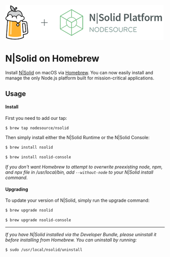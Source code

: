 ![N|Solid](/images/nsolid-homebrew.png)

# N|Solid on Homebrew

Install [N|Solid](https://nodesource.com/products/nsolid) on macOS via [Homebrew](https://brew.sh). You can now easily install and manage the only Node.js platform built for mission-critical applications.

## Usage

#### Install

First you need to add our tap:

```bash
$ brew tap nodesource/nsolid
```

Then simply install either the N|Solid Runtime or the N|Solid Console:

```bash
$ brew install nsolid
```

```bash
$ brew install nsolid-console
```

_If you don't want Homebrew to attempt to overwrite preexisting node, npm, and npx file in /usr/local/bin, add `--without-node` to your N|Solid install command._

#### Upgrading

To update your version of N|Solid, simply run the upgrade command:

```bash
$ brew upgrade nsolid
```

```bash
$ brew upgrade nsolid-console
```

---

_If you have N|Solid installed via the Developer Bundle, please uninstall it before installing from Homebrew. You can uninstall by running:_

```
$ sudo /usr/local/nsolid/uninstall
```
